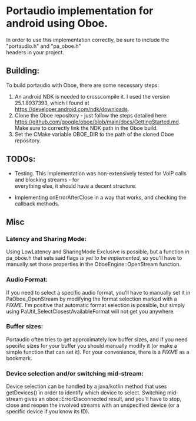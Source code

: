 
# Portaudio implementation for android using Oboe.

In order to use this implementation correctly, be sure to include the "portaudio.h" and "pa_oboe.h"  
headers in your project.

Building:
----  
To build portaudio with Oboe, there are some necessary steps:
1) An android NDK is needed to crosscompile it. I used the version 25.1.8937393, which I found at https://developer.android.com/ndk/downloads.
2) Clone the Oboe repository - just follow the steps detailed here: https://github.com/google/oboe/blob/main/docs/GettingStarted.md.
   Make sure to correctly link the NDK path in the Oboe build.
3) Set the CMake variable OBOE_DIR to the path of the cloned Oboe repository.

TODOs:
----  
- Testing. This implementation was non-extensively tested for VoIP calls and blocking streams - for  
  everything else, it should have a decent structure.

- Implementing onErrorAfterClose in a way that works, and checking the callback methods.

Misc
----  
### Latency and Sharing Mode:
Using LowLatency and SharingMode Exclusive is possible, but a function in  pa_oboe.h that sets said flags *is yet to be implemented*, so you'll have to manually set those properties in the  OboeEngine::OpenStream function.


### Audio Format:
If you need to select a specific audio format, you'll have to manually set it in PaOboe_OpenStream  by modifying the format selection marked with a *FIXME*.
I'm positive that automatic format selection is possible, but simply using  PaUtil_SelectClosestAvailableFormat will not get you anywhere.


### Buffer sizes:
Portaudio often tries to get approximately low buffer sizes, and if you need specific sizes for your  buffer you should manually modify it (or make a simple function that can set it). For your convenience,  there is a *FIXME* as a bookmark.


###  Device selection and/or switching mid-stream:
Device selection can be handled by a java/kotlin method that uses getDevices() in order to identify  which device to select. Switching mid-stream gives an oboe::ErrorDisconnected result, and you'll have  to stop, close and reopen the involved streams with an unspecified device (or a specific device if  you know its ID).
